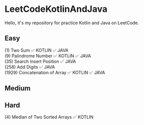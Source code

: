 # LeetCodeKotlinAndJava
Hello, it's my repository for practice Kotlin and Java on LeetCode.

Easy 
-----------
(1) Two Sum	:white_check_mark: KOTLIN :white_check_mark: JAVA  
(9) Palindrome Number	:white_check_mark: KOTLIN :white_check_mark: JAVA                              
(35) Search Insert Position :white_check_mark: JAVA                                                      
(258) Add Digits	:white_check_mark: JAVA                                                                   
(1929) Concatenation of Array :white_check_mark: KOTLIN :white_check_mark: JAVA  

Medium
-----------


Hard
-----------
(4) Median of Two Sorted Arrays	:white_check_mark: KOTLIN
